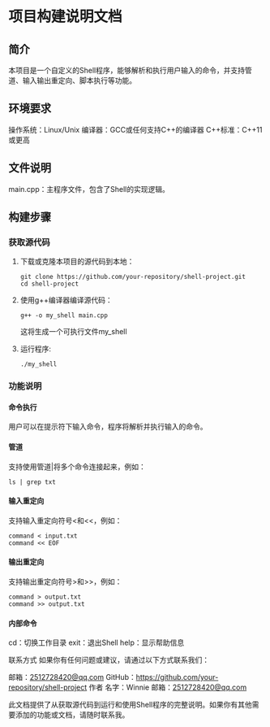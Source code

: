 # 项目构建说明文档

## 简介

本项目是一个自定义的Shell程序，能够解析和执行用户输入的命令，并支持管道、输入输出重定向、脚本执行等功能。

## 环境要求

操作系统：Linux/Unix
编译器：GCC或任何支持C++的编译器
C++标准：C++11或更高

## 文件说明

main.cpp：主程序文件，包含了Shell的实现逻辑。

## 构建步骤

### 获取源代码

1. 下载或克隆本项目的源代码到本地：

   ```shell
   git clone https://github.com/your-repository/shell-project.git
   cd shell-project
   ```

2. 使用g++编译器编译源代码：

   ```shell
   g++ -o my_shell main.cpp
   ```

   这将生成一个可执行文件my_shell

3. 运行程序:

   ```shell
   ./my_shell
   ```

### 功能说明

#### 命令执行

用户可以在提示符下输入命令，程序将解析并执行输入的命令。

#### 管道

支持使用管道|将多个命令连接起来，例如：

```shell
ls | grep txt
```

#### 输入重定向

支持输入重定向符号<和<<，例如：

```shel
command < input.txt
command << EOF
```

#### 输出重定向

支持输出重定向符号>和>>，例如：

```shell
command > output.txt
command >> output.txt
```

#### 内部命令

cd：切换工作目录
exit：退出Shell
help：显示帮助信息



联系方式
如果你有任何问题或建议，请通过以下方式联系我们：

邮箱：2512728420@qq.com
GitHub：https://github.com/your-repository/shell-project
作者
名字：Winnie
邮箱：2512728420@qq.com

此文档提供了从获取源代码到运行和使用Shell程序的完整说明。如果你有其他需要添加的功能或文档，请随时联系我。
